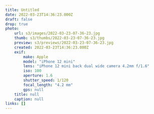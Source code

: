 ```yaml
---
title: Untitled
date: 2022-03-23T14:36:23.000Z
draft: false
drop: true
photo:
    url: s3/images/2022-03-23-07-36-23.jpg
    thumb: s3/thumbs/2022-03-23-07-36-23.jpg
    preview: s3/previews/2022-03-23-07-36-23.jpg
    created: 2022-03-23T14:36:23.000Z
    exif:
        make: Apple
        model: "iPhone 12 mini"
        lens: "iPhone 12 mini back dual wide camera 4.2mm f/1.6"
        iso: 100
        aperture: 1.6
        shutter_speed: 1/120
        focal_length: "4.2 mm"
        gps: null
    title: null
    caption: null
links: []
---
```

